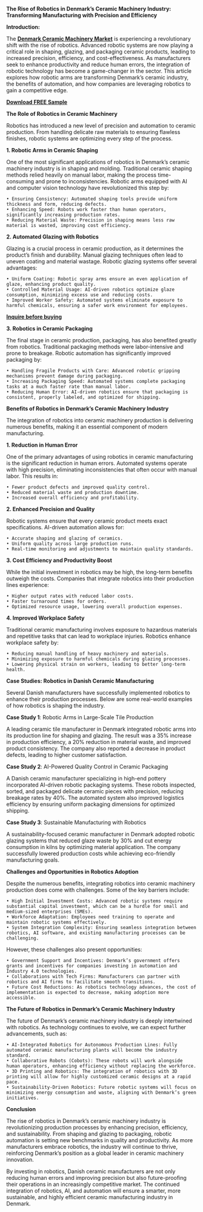 **The Rise of Robotics in Denmark’s Ceramic Machinery Industry: Transforming Manufacturing with Precision and Efficiency**

**Introduction:**

The **[Denmark Ceramic Machinery Market](https://www.nextmsc.com/report/denmark-ceramic-machinery-market)** is experiencing a revolutionary shift with the rise of robotics. Advanced robotic systems are now playing a critical role in shaping, glazing, and packaging ceramic products, leading to increased precision, efficiency, and cost-effectiveness. As manufacturers seek to enhance productivity and reduce human errors, the integration of robotic technology has become a game-changer in the sector. This article explores how robotic arms are transforming Denmark’s ceramic industry, the benefits of automation, and how companies are leveraging robotics to gain a competitive edge.

**[Download FREE Sample](https://www.nextmsc.com/denmark-ceramic-machinery-market/request-sample)**

**The Role of Robotics in Ceramic Machinery**

Robotics has introduced a new level of precision and automation to ceramic production. From handling delicate raw materials to ensuring flawless finishes, robotic systems are optimizing every step of the process.

**1. Robotic Arms in Ceramic Shaping**

One of the most significant applications of robotics in Denmark’s ceramic machinery industry is in shaping and molding. Traditional ceramic shaping methods relied heavily on manual labor, making the process time-consuming and prone to inconsistencies. Robotic arms equipped with AI and computer vision technology have revolutionized this step by:

    • Ensuring Consistency: Automated shaping tools provide uniform thickness and form, reducing defects.
    • Enhancing Speed: Robots work faster than human operators, significantly increasing production rates.
    • Reducing Material Waste: Precision in shaping means less raw material is wasted, improving cost efficiency.
    
**2. Automated Glazing with Robotics**

Glazing is a crucial process in ceramic production, as it determines the product’s finish and durability. Manual glazing techniques often lead to uneven coating and material wastage. Robotic glazing systems offer several advantages:

    • Uniform Coating: Robotic spray arms ensure an even application of glaze, enhancing product quality.
    • Controlled Material Usage: AI-driven robotics optimize glaze consumption, minimizing excess use and reducing costs.
    • Improved Worker Safety: Automated systems eliminate exposure to harmful chemicals, ensuring a safer work environment for employees.

**[Inquire before buying](https://www.nextmsc.com/denmark-ceramic-machinery-market/inquire-before-buying)**

**3. Robotics in Ceramic Packaging**

The final stage in ceramic production, packaging, has also benefited greatly from robotics. Traditional packaging methods were labor-intensive and prone to breakage. Robotic automation has significantly improved packaging by:

    • Handling Fragile Products with Care: Advanced robotic gripping mechanisms prevent damage during packaging.
    • Increasing Packaging Speed: Automated systems complete packaging tasks at a much faster rate than manual labor.
    • Reducing Human Error: AI-driven robotics ensure that packaging is consistent, properly labeled, and optimized for shipping.
    
**Benefits of Robotics in Denmark’s Ceramic Machinery Industry**

The integration of robotics into ceramic machinery production is delivering numerous benefits, making it an essential component of modern manufacturing.

**1. Reduction in Human Error**

One of the primary advantages of using robotics in ceramic manufacturing is the significant reduction in human errors. Automated systems operate with high precision, eliminating inconsistencies that often occur with manual labor. This results in:

    • Fewer product defects and improved quality control.
    • Reduced material waste and production downtime.
    • Increased overall efficiency and profitability.

**2. Enhanced Precision and Quality**

Robotic systems ensure that every ceramic product meets exact specifications. AI-driven automation allows for:
   
    • Accurate shaping and glazing of ceramics.
    • Uniform quality across large production runs.
    • Real-time monitoring and adjustments to maintain quality standards.
    
**3. Cost Efficiency and Productivity Boost**

While the initial investment in robotics may be high, the long-term benefits outweigh the costs. Companies that integrate robotics into their production lines experience:

    • Higher output rates with reduced labor costs.
    • Faster turnaround times for orders.
    • Optimized resource usage, lowering overall production expenses.
    
**4. Improved Workplace Safety**
   
Traditional ceramic manufacturing involves exposure to hazardous materials and repetitive tasks that can lead to workplace injuries. Robotics enhance workplace safety by:

    • Reducing manual handling of heavy machinery and materials.
    • Minimizing exposure to harmful chemicals during glazing processes.
    • Lowering physical strain on workers, leading to better long-term health.
    
**Case Studies: Robotics in Danish Ceramic Manufacturing**

Several Danish manufacturers have successfully implemented robotics to enhance their production processes. Below are some real-world examples of how robotics is shaping the industry.

**Case Study 1**: Robotic Arms in Large-Scale Tile Production

A leading ceramic tile manufacturer in Denmark integrated robotic arms into its production line for shaping and glazing. The result was a 35% increase in production efficiency, a 20% reduction in material waste, and improved product consistency. The company also reported a decrease in product defects, leading to higher customer satisfaction.

**Case Study 2**: AI-Powered Quality Control in Ceramic Packaging

A Danish ceramic manufacturer specializing in high-end pottery incorporated AI-driven robotic packaging systems. These robots inspected, sorted, and packaged delicate ceramic pieces with precision, reducing breakage rates by 40%. The automated system also improved logistics efficiency by ensuring uniform packaging dimensions for optimized shipping.

**Case Study 3**: Sustainable Manufacturing with Robotics

A sustainability-focused ceramic manufacturer in Denmark adopted robotic glazing systems that reduced glaze waste by 30% and cut energy consumption in kilns by optimizing material application. The company successfully lowered production costs while achieving eco-friendly manufacturing goals.

**Challenges and Opportunities in Robotics Adoption**

Despite the numerous benefits, integrating robotics into ceramic machinery production does come with challenges. Some of the key barriers include:

    • High Initial Investment Costs: Advanced robotic systems require substantial capital investment, which can be a hurdle for small and medium-sized enterprises (SMEs).
    • Workforce Adaptation: Employees need training to operate and maintain robotic systems effectively.
    • System Integration Complexity: Ensuring seamless integration between robotics, AI software, and existing manufacturing processes can be challenging.
    
However, these challenges also present opportunities:

    • Government Support and Incentives: Denmark’s government offers grants and incentives for companies investing in automation and Industry 4.0 technologies.
    • Collaborations with Tech Firms: Manufacturers can partner with robotics and AI firms to facilitate smooth transitions.
    • Future Cost Reductions: As robotics technology advances, the cost of implementation is expected to decrease, making adoption more accessible.
    
**The Future of Robotics in Denmark’s Ceramic Machinery Industry**

The future of Denmark’s ceramic machinery industry is deeply intertwined with robotics. As technology continues to evolve, we can expect further advancements, such as:

    • AI-Integrated Robotics for Autonomous Production Lines: Fully automated ceramic manufacturing plants will become the industry standard.
    • Collaborative Robots (Cobots): These robots will work alongside human operators, enhancing efficiency without replacing the workforce.
    • 3D Printing and Robotics: The integration of robotics with 3D printing will allow for highly customized ceramic designs at a rapid pace.
    • Sustainability-Driven Robotics: Future robotic systems will focus on minimizing energy consumption and waste, aligning with Denmark’s green initiatives.
    
**Conclusion**

The rise of robotics in Denmark’s ceramic machinery industry is revolutionizing production processes by enhancing precision, efficiency, and sustainability. From shaping and glazing to packaging, robotic automation is setting new benchmarks in quality and productivity. As more manufacturers embrace robotics, the industry will continue to thrive, reinforcing Denmark’s position as a global leader in ceramic machinery innovation.

By investing in robotics, Danish ceramic manufacturers are not only reducing human errors and improving precision but also future-proofing their operations in an increasingly competitive market. The continued integration of robotics, AI, and automation will ensure a smarter, more sustainable, and highly efficient ceramic manufacturing industry in Denmark.
   
